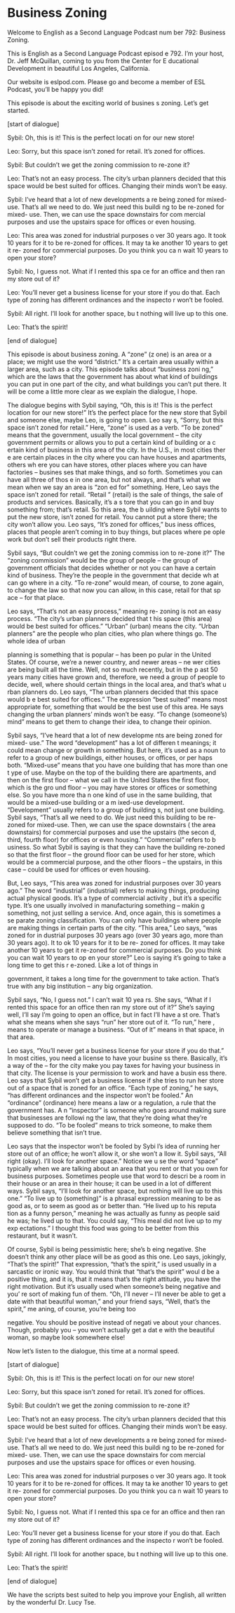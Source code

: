 # Business Zoning

Welcome to English as a Second Language Podcast num ber 792: Business Zoning.

This is English as a Second Language Podcast episod e 792.  I’m your host, Dr. Jeff McQuillan, coming to you from the Center for E ducational Development in beautiful Los Angeles, California.

Our website is eslpod.com.  Please go and become a member of ESL Podcast, you’ll be happy you did!

This episode is about the exciting world of busines s zoning.  Let’s get started.

[start of dialogue]

Sybil:  Oh, this is it!  This is the perfect locati on for our new store!

Leo:  Sorry, but this space isn’t zoned for retail.   It’s zoned for offices.

Sybil:  But couldn’t we get the zoning commission to re-zone it?

Leo:  That’s not an easy process.  The city’s urban  planners decided that this space would be best suited for offices.  Changing their minds won’t be easy.

Sybil:  I’ve heard that a lot of new developments a re being zoned for mixed-use. That’s all we need to do.  We just need this buildi ng to be re-zoned for mixed- use.  Then, we can use the space downstairs for com mercial purposes and use the upstairs space for offices or even housing.

Leo:  This area was zoned for industrial purposes o ver 30 years ago.  It took 10 years for it to be re-zoned for offices.  It may ta ke another 10 years to get it re- zoned for commercial purposes.  Do you think you ca n wait 10 years to open your store?

Sybil:  No, I guess not.  What if I rented this spa ce for an office and then ran my store out of it?

Leo:  You’ll never get a business license for your store if you do that.  Each type of zoning has different ordinances and the inspecto r won’t be fooled.

Sybil:  All right.  I’ll look for another space, bu t nothing will live up to this one.

 Leo:  That’s the spirit!

[end of dialogue]

This episode is about business zoning.  A “zone” (z one) is an area or a place; we might use the word “district.”  It’s a certain area  usually within a larger area, such as a city.  This episode talks about “business zoni ng,” which are the laws that the government has about what kind of buildings you can  put in one part of the city, and what buildings you can’t put there.  It will be come a little more clear as we explain the dialogue, I hope.

The dialogue begins with Sybil saying, “Oh, this is  it!  This is the perfect location for our new store!”  It’s the perfect place for the  new store that Sybil and someone else, maybe Leo, is going to open.  Leo say s, “Sorry, but this space isn’t zoned for retail.”  Here, “zone” is used as a  verb.  “To be zoned” means that the government, usually the local government – the city government permits or allows you to put a certain kind of building or a c ertain kind of business in this area of the city.  In the U.S., in most cities ther e are certain places in the city where you can have houses and apartments, others wh ere you can have stores, other places where you can have factories – busines ses that make things, and so forth.  Sometimes you can have all three of thos e in one area, but not always, and that’s what we mean when we say an area is “zon ed for” something.  Here, Leo says the space isn’t zoned for retail.  “Retail ” (retail) is the sale of things, the sale of products and services.  Basically, it’s a s tore that you can go in and buy something from; that’s retail.  So this area, the b uilding where Sybil wants to put the new store, isn’t zoned for retail.  You cannot put a store there; the city won’t allow you.  Leo says, “It’s zoned for offices,” bus iness offices, places that people aren’t coming in to buy things, but places where pe ople work but don’t sell their products right there.

Sybil says, “But couldn’t we get the zoning commiss ion to re-zone it?”  The “zoning commission” would be the group of people – the group of government officials that decides whether or not you can have a certain kind of business. They’re the people in the government that decide wh at can go where in a city. “To re-zone” would mean, of course, to zone again, to change the law so that now you can allow, in this case, retail for that sp ace – for that place.

Leo says, “That’s not an easy process,” meaning re- zoning is not an easy process.  “The city’s urban planners decided that t his space (this area) would be best suited for offices.”  “Urban” (urban) means the city.  “Urban planners” are the people who plan cities, who plan where things go.  The whole idea of urban

planning is something that is popular – has been po pular in the United States.  Of course, we’re a newer country, and newer areas – ne wer cities are being built all the time.  Well, not so much recently, but in the p ast 50 years many cities have grown and, therefore, we need a group of people to decide, well, where should certain things in the local area, and that’s what u rban planners do.  Leo says, “The urban planners decided that this space would b e best suited for offices.” The expression “best suited” means most appropriate  for, something that would be the best use of this area.  He says changing the  urban planners’ minds won’t be easy.  “To change (someone’s) mind” means to get  them to change their idea, to change their opinion.

Sybil says, “I’ve heard that a lot of new developme nts are being zoned for mixed- use.”  The word “development” has a lot of differen t meanings; it could mean change or growth in something.  But here, it’s used  as a noun to refer to a group of new buildings, either houses, or offices, or per haps both.  “Mixed-use” means that you have one building that has more than one t ype of use.  Maybe on the top of the building there are apartments, and then on the first floor – what we call in the United States the first floor, which is the gro und floor – you may have stores or offices or something else.  So you have more tha n one kind of use in the same building, that would be a mixed-use building or a m ixed-use development. “Development” usually refers to a group of building s, not just one building.  Sybil says, “That’s all we need to do.  We just need this  building to be re-zoned for mixed-use.  Then, we can use the space downstairs ( the area downstairs) for commercial purposes and use the upstairs (the secon d, third, fourth floor) for offices or even housing.”  “Commercial” refers to b usiness.  So what Sybil is saying is that they can have the building re-zoned so that the first floor – the ground floor can be used for her store, which would  be a commercial purpose, and the other floors – the upstairs, in this case –  could be used for offices or even housing.

But, Leo says, “This area was zoned for industrial purposes over 30 years ago.” The word “industrial” (industrial) refers to making  things, producing actual physical goods.  It’s a type of commercial activity , but it’s a specific type.  It’s one usually involved in manufacturing something – makin g something, not just selling a service.  And, once again, this is sometimes a se parate zoning classification. You can only have buildings where people are making  things in certain parts of the city.  “This area,” Leo says, “was zoned for in dustrial purposes 30 years ago (over 30 years ago, more than 30 years ago).  It to ok 10 years for it to be re- zoned for offices.  It may take another 10 years to  get it re-zoned for commercial purposes.  Do you think you can wait 10 years to op en your store?”  Leo is saying it’s going to take a long time to get this r e-zoned.  Like a lot of things in

government, it takes a long time for the government  to take action.  That’s true with any big institution – any big organization.

Sybil says, “No, I guess not.”  I can’t wait 10 yea rs.  She says, “What if I rented this space for an office then ran my store out of it?”  She’s saying well, I’ll say I’m going to open an office, but in fact I’ll have a st ore.  That’s what she means when she says “run” her store out of it.  “To run,” here , means to operate or manage a business.  “Out of it” means in that space, in that  area.

Leo says, “You’ll never get a business license for your store if you do that.”  In most cities, you need a license to have your busine ss there.  Basically, it’s a way of the – for the city make you pay taxes for having  your business in that city.  The license is your permission to work and have a busin ess there.  Leo says that Sybil won’t get a business license if she tries to run her store out of a space that is zoned for an office.  “Each type of zoning,” he says, “has different ordinances and the inspector won’t be fooled.”  An “ordinance”  (ordinance) here means a law or a regulation, a rule that the government has.  A n “inspector” is someone who goes around making sure that businesses are followi ng the law, that they’re doing what they’re supposed to do.  “To be fooled” means to trick someone, to make them believe something that isn’t true.

Leo says that the inspector won’t be fooled by Sybi l’s idea of running her store out of an office; he won’t allow it, or she won’t a llow it.  Sybil says, “All right (okay).  I’ll look for another space.”  Notice we u se the word “space” typically when we are talking about an area that you rent or that you own for business purposes.  Sometimes people use that word to descri be a room in their house or an area in their house; it can be used in a lot of different ways.  Sybil says, “I’ll look for another space, but nothing will live up to  this one.”  “To live up to (something)” is a phrasal expression meaning to be as good as, or to seem as good as or better than.  “He lived up to his reputa tion as a funny person,” meaning he was actually as funny as people said he was; he lived up to that. You could say, “This meal did not live up to my exp ectations.”  I thought this food was going to be better from this restaurant, but it  wasn’t.

Of course, Sybil is being pessimistic here; she’s b eing negative.  She doesn’t think any other place will be as good as this one.  Leo says, jokingly, “That’s the spirit!”  That expression, “that’s the spirit,” is used usually in a sarcastic or ironic way.  You would think that “that’s the spirit” woul d be a positive thing, and it is, that it means that’s the right attitude, you have the right motivation.  But it’s usually used when someone’s being negative and you’ re sort of making fun of them.  “Oh, I’ll never – I’ll never be able to get a date with that beautiful woman,” and your friend says, “Well, that’s the spirit,” me aning, of course, you’re being too

negative.  You should be positive instead of negati ve about your chances. Though, probably you – you won’t actually get a dat e with the beautiful woman, so maybe look somewhere else!

Now let’s listen to the dialogue, this time at a normal speed.

[start of dialogue]

Sybil:  Oh, this is it!  This is the perfect locati on for our new store!

Leo:  Sorry, but this space isn’t zoned for retail.   It’s zoned for offices.

Sybil:  But couldn’t we get the zoning commission to re-zone it?

Leo:  That’s not an easy process.  The city’s urban  planners decided that this space would be best suited for offices.  Changing their minds won’t be easy.

Sybil:  I’ve heard that a lot of new developments a re being zoned for mixed-use. That’s all we need to do.  We just need this buildi ng to be re-zoned for mixed- use.  Then, we can use the space downstairs for com mercial purposes and use the upstairs space for offices or even housing.

Leo:  This area was zoned for industrial purposes o ver 30 years ago.  It took 10 years for it to be re-zoned for offices.  It may ta ke another 10 years to get it re- zoned for commercial purposes.  Do you think you ca n wait 10 years to open your store?

Sybil:  No, I guess not.  What if I rented this spa ce for an office and then ran my store out of it?

Leo:  You’ll never get a business license for your store if you do that.  Each type of zoning has different ordinances and the inspecto r won’t be fooled.

Sybil:  All right.  I’ll look for another space, bu t nothing will live up to this one.

Leo:  That’s the spirit!

[end of dialogue]

We have the scripts best suited to help you improve  your English, all written by the wonderful Dr. Lucy Tse.





